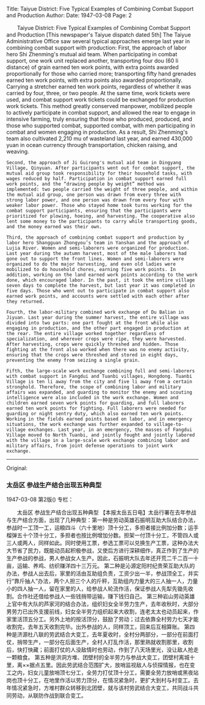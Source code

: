 Title: Taiyue District: Five Typical Examples of Combining Combat Support and Production
Author:
Date: 1947-03-08
Page: 2

　　Taiyue District:
    Five Typical Examples of Combining Combat Support and Production
    [This newspaper's Taiyue dispatch dated 5th] The Taiyue Administrative Office saw several typical approaches emerge last year in combining combat support with production: First, the approach of labor hero Shi Zhenming's mutual aid team. When participating in combat support, one work unit replaced another, transporting four dou (60 li distance) of grain earned ten work points, with extra points awarded proportionally for those who carried more; transporting fifty hand grenades earned ten work points, with extra points also awarded proportionally. Carrying a stretcher earned ten work points, regardless of whether it was carried by four, three, or two people. At the same time, work tickets were used, and combat support work tickets could be exchanged for production work tickets. This method greatly conserved manpower, mobilized people to actively participate in combat support, and allowed the rear to engage in intensive farming, truly ensuring that those who produced, produced, and those who supported combat, supported combat, with men participating in combat and women engaging in production. As a result, Shi Zhenming's team also cultivated 2,210 mu of wasteland last year, and earned 430,000 yuan in ocean currency through transportation, chicken raising, and weaving.

    Second, the approach of Ji Guirong's mutual aid team in Dingyang Village, Qinyuan. After participants went out for combat support, the mutual aid group took responsibility for their household tasks, with wages reduced by half. Participation in combat support earned full work points, and the “drawing people by weight” method was implemented: two people carried the weight of three people, and within the mutual aid group, one person was drawn from every three with strong labor power, and one person was drawn from every four with weaker labor power. Those who stayed home took turns working for the combat support participants, ensuring that the participants were prioritized for plowing, hoeing, and harvesting. The cooperative also lent some money to the participants to carry while transporting goods, and the money earned was their own.

    Third, the approach of combining combat support and production by labor hero Shangguan Zhongyou’s team in Yanshan and the approach of Lujia River. Women and semi-laborers were organized for production. Last year during the autumn harvest, most of the male laborers had gone out to support the front lines. Women and semi-laborers were organized to do the major harvesting, and even old ladies were mobilized to do household chores, earning five work points. In addition, working on the land earned work points according to the work done, which encouraged labor. In the past, it took the entire village seven days to complete the harvest, but last year it was completed in five days. Those who went out to participate in combat support also earned work points, and accounts were settled with each other after they returned.

    Fourth, the labor-military combined work exchange of Du Balian in Jiyuan. Last year during the summer harvest, the entire village was divided into two parts: one part fought at the front while also engaging in production, and the other part engaged in production at the rear. The entire village worked together regardless of specialization, and wherever crops were ripe, they were harvested. After harvesting, crops were quickly threshed and hidden. Those fighting at the front also worked when there was no enemy activity, ensuring that the crops were threshed and stored in eight days, preventing the enemy from seizing a single grain.

    Fifth, the large-scale work exchange combining full and semi-laborers with combat support in Fangdui and Tuanbi villages, Hongdong. Tuanbi Village is ten li away from the city and five li away from a certain stronghold. Therefore, the scope of combining labor and military affairs was expanded, and guarding to monitor the enemy and scouting intelligence were also included in the work exchange. Women and children earned seven work points for guarding, and full laborers earned ten work points for fighting. Full laborers were needed for guarding or night sentry duty, which also earned ten work points. Working in the fields earned points based on labor, and in emergency situations, the work exchange was further expanded to village-to-village exchanges. Last year, in an emergency, the masses of Fangdui Village moved to North Tuanbi, and jointly fought and jointly labored with the village in a large-scale work exchange combining labor and military affairs, from joint defense operations to joint work exchange.



<hr /> 

Original: 


### 太岳区  参战生产结合出现五种典型

1947-03-08
第2版()
专栏：

　　太岳区
    参战生产结合出现五种典型
    【本报太岳五日电】太岳行署在去年参战与生产结合方面，出现了几种典型：第一种是劳动英雄石振明互助大队结合办法，参战时一工顶一工，运粮四斗（六十里地）顶十分工，多担者接比例加分数；运手榴弹五十个顶十分工，多担者也按比例增加分数。担架一付顶十分工，不管四人或三人或两人，同样如此。同时使用工票，参选工票可以兑换生产工票，这种办法大大节省了民力，既能动员起积极参战，又使后方进行深耕细作，真正作到了生产的生产参战的参战，男人参战女人生产。因此，石振明大队去年还开荒二千二百一十亩，运输、养鸡、纺织赚洋四十三万元。
    第二种是沁源定阳村纪贵荣互助大队的办法，参战人出去后，家里的活由互助组负责，工资少出一半，参战顶全工，并实行“靠斤抽人”办法，两个人担三个人的斤秤，互助组内力量大的三人抽一人，力量小的四人抽一人，留在家里的人，给参战人轮流作活，保证参战人先犁先锄先收割。合作社还借给参战人一些钱捎带运输，赚下钱归自己。
    第三种岩山劳动英雄上官中有大队的芦家河的结合办法，组织妇女全半劳力生产，去年收秋时，大部分男劳力已出外支援前线，妇女全半劳力组织起来大收割，连老太太也动员起来，作家里活顶五分工。另外上地的按活顶分，鼓励了劳动；过去依靠全村劳力七天才能收割完，去年五天收割完毕。出外参战的人，同样顶工，回来后互相算账。
    第四种是济源杜八联的劳武结合大变工，去年夏收时，全村分两部分，一部分在前面打仗，捎带生产，一部分在后面生产，全村人打乱作活，那里熟就收割那里，收割后，快打快藏；前面打仗的人没敌情时也劳动，作到了八天场里光，没让敌人抢走一颗粮食。
    第五种是洪洞方堆、团壁村的全半劳力与参战大变工，团壁村离城十里，离××据点五里。因此劳武结合范围扩大，放哨监视敌人与侦探情报，也在变工之内，妇女儿童放哨顶七分工，全劳力打仗顶十分工，需要全劳力放哨或黑夜站岗也顶十分工，在地里作活以劳力顶分，在情况紧急时，更扩大到村与村变工。去年情况紧急时，方堆村群众转移到北团壁，就与该村劳武结合大变工，共同战斗共同劳动，从联防作战到联合变工。
